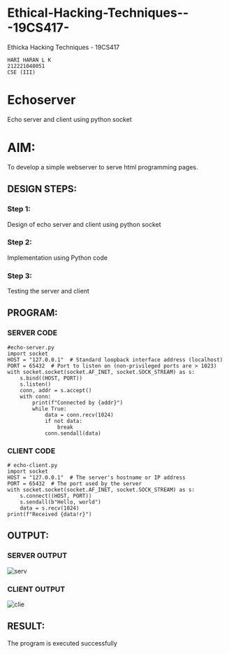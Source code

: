 # Ethical-Hacking-Techniques---19CS417-
Ethicka Hacking Techniques - 19CS417 
```
HARI HARAN L K
212221040051
CSE (III)
```
# Echoserver
Echo server and client using python socket

# AIM:

To develop a simple webserver to serve html programming pages.

## DESIGN STEPS:

### Step 1:

Design of echo server and client using python socket

### Step 2:

Implementation using Python code

### Step 3:

Testing the server and client 

## PROGRAM:
### SERVER CODE
```
#echo-server.py
import socket
HOST = "127.0.0.1"  # Standard loopback interface address (localhost)
PORT = 65432  # Port to listen on (non-privileged ports are > 1023)
with socket.socket(socket.AF_INET, socket.SOCK_STREAM) as s:
    s.bind((HOST, PORT))
    s.listen()
    conn, addr = s.accept()
    with conn:
        print(f"Connected by {addr}")
        while True:
            data = conn.recv(1024)
            if not data:
                break
            conn.sendall(data)
```
### CLIENT CODE
```
# echo-client.py
import socket
HOST = "127.0.0.1"  # The server's hostname or IP address
PORT = 65432  # The port used by the server
with socket.socket(socket.AF_INET, socket.SOCK_STREAM) as s:
    s.connect((HOST, PORT))
    s.sendall(b"Hello, world")
    data = s.recv(1024)
print(f"Received {data!r}")
```
## OUTPUT:
### SERVER OUTPUT
![serv](https://github.com/HariHaranLK/ETHICAL_HACKING_LAB/assets/132996089/5ad1e211-f275-4497-b3a2-dd83cd40bbf7)
### CLIENT OUTPUT
![clie](https://github.com/HariHaranLK/ETHICAL_HACKING_LAB/assets/132996089/dd61c636-79db-4c5a-93f7-3a02c253a4f9)

## RESULT:
The program is executed successfully

